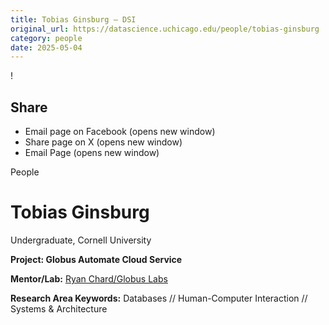```yaml
---
title: Tobias Ginsburg – DSI
original_url: https://datascience.uchicago.edu/people/tobias-ginsburg
category: people
date: 2025-05-04
---
```


<!-- Table-like structure detected -->

!

## Share

* Email page on Facebook (opens new window)
* Share page on X (opens new window)
* Email Page (opens new window)

<!-- Table-like structure detected -->

People

# Tobias Ginsburg

Undergraduate, Cornell University

**Project: Globus Automate Cloud Service**

**Mentor/Lab:** [Ryan Chard/Globus Labs](https://labs.globus.org/people.html)

**Research Area Keywords:** Databases // Human-Computer Interaction // Systems & Architecture
